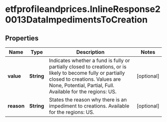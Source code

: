 # etfprofileandprices.InlineResponse20013DataImpedimentsToCreation

## Properties

Name | Type | Description | Notes
------------ | ------------- | ------------- | -------------
**value** | **String** | Indicates whether a fund is fully or partially closed to creations, or is likely to become fully or partially closed to creations. Values are None, Potential, Partial, Full. Available for the regions: US. | [optional] 
**reason** | **String** | States the reason why there is an impediment to creations. Available for the regions: US. | [optional] 


